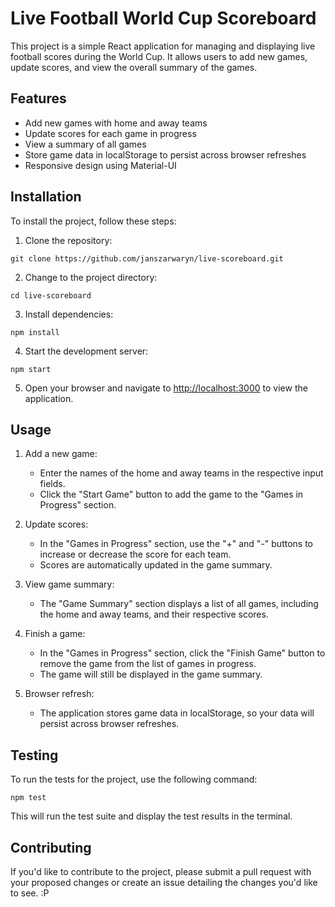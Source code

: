 
# Live Football World Cup Scoreboard

This project is a simple React application for managing and displaying live football scores during the World Cup. It allows users to add new games, update scores, and view the overall summary of the games.

## Features

-   Add new games with home and away teams
-   Update scores for each game in progress
-   View a summary of all games
-   Store game data in localStorage to persist across browser refreshes
-   Responsive design using Material-UI

## Installation

To install the project, follow these steps:

1.  Clone the repository:


`git clone https://github.com/janszarwaryn/live-scoreboard.git`

2.  Change to the project directory:

`cd live-scoreboard`

3.  Install dependencies:

`npm install`

4.  Start the development server:

`npm start`

5.  Open your browser and navigate to [http://localhost:3000](http://localhost:3000/) to view the application.

## Usage

1.  Add a new game:

    -   Enter the names of the home and away teams in the respective input fields.
    -   Click the "Start Game" button to add the game to the "Games in Progress" section.
2.  Update scores:

    -   In the "Games in Progress" section, use the "+" and "-" buttons to increase or decrease the score for each team.
    -   Scores are automatically updated in the game summary.
3.  View game summary:

    -   The "Game Summary" section displays a list of all games, including the home and away teams, and their respective scores.
4.  Finish a game:

    -   In the "Games in Progress" section, click the "Finish Game" button to remove the game from the list of games in progress.
    -   The game will still be displayed in the game summary.
5.  Browser refresh:

    -   The application stores game data in localStorage, so your data will persist across browser refreshes.

## Testing

To run the tests for the project, use the following command:

`npm test`

This will run the test suite and display the test results in the terminal.

## Contributing

If you'd like to contribute to the project, please submit a pull request with your proposed changes or create an issue detailing the changes you'd like to see. :P
